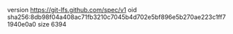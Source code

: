 version https://git-lfs.github.com/spec/v1
oid sha256:8db98f04a408ac71fb3210c7045b4d702e5bf896e5b270ae223c1ff71940e0a0
size 6394
